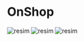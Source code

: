 # OnShop
![resim](https://github.com/OguzEmreB/OnShop/assets/64134385/71812c36-8f44-4e66-af56-1ea407e52f22)
![resim](https://github.com/OguzEmreB/OnShop/assets/64134385/531f57fa-87fc-4341-a0ff-6481f6570dd3)
![resim](https://github.com/OguzEmreB/OnShop/assets/64134385/058d8598-7bd0-42db-bac5-888479da405c)


